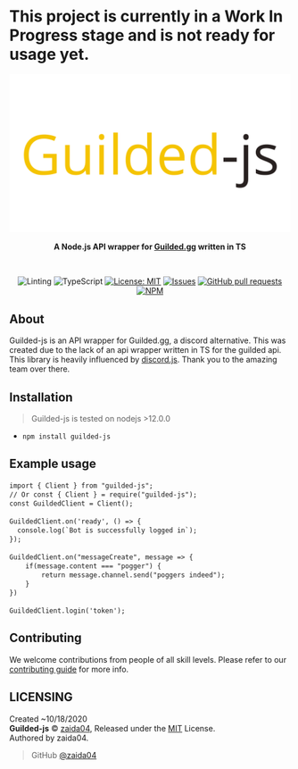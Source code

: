 # This project is currently in a Work In Progress stage and is not ready for usage yet.

<div align="center">
    <img src="readme-header.png" width="546" alt="Guilded-js"/>
    <p><b>A Node.js API wrapper for <a href="https://www.guilded.gg/">Guilded.gg</a> written in TS</b></p>
    <br />
    <p>
        <img src="https://github.com/zaida04/guilded-js/workflows/Linting/badge.svg" alt="Linting">
        <img src="https://github.com/zaida04/guilded-js/workflows/TypeScript/badge.svg" alt="TypeScript">
        <a href="https://opensource.org/licenses/MIT"><img src="https://img.shields.io/badge/License-MIT-yellow.svg" alt="License: MIT"></a>
        <a href="https://github.com/zaida04/guilded-js/issues"><img src="https://img.shields.io/github/issues-raw/zaida04/guilded-js.svg?maxAge=25000" alt="Issues"></a>
        <a href="https://github.com/zaida04/guilded-js/pulls"><img src="https://img.shields.io/github/issues-pr/zaida04/guilded-js.svg?style=flat" alt="GitHub pull requests"></a><br>
        <a href="https://npmjs.org/package/guilded-js"><img src="https://nodei.co/npm/guilded-js.png" alt="NPM"></a>
    </p>
</div>

## About

Guilded-js is an API wrapper for Guilded.gg, a discord alternative. This was created due to the lack of an api wrapper written in TS for the guilded api. This library is heavily influenced by [discord.js](https://github.com/discordjs/discord.js). Thank you to the amazing team over there.

## Installation

> Guilded-js is tested on nodejs >12.0.0  
- `npm install guilded-js`  

## Example usage

```
import { Client } from "guilded-js";
// Or const { Client } = require("guilded-js");
const GuildedClient = Client();

GuildedClient.on('ready', () => {
  console.log(`Bot is successfully logged in`);
});

GuildedClient.on("messageCreate", message => {
    if(message.content === "pogger") {
        return message.channel.send("poggers indeed");
    }
})

GuildedClient.login('token');
```

## Contributing

We welcome contributions from people of all skill levels. Please refer to our [contributing guide](https://github.com/zaida04/guilded-js/blob/master/.github/CONTRIBUTING.md) for more info.

## LICENSING  

Created ~10/18/2020  
**Guilded-js** © [zaida04](https://github.com/zaida04), Released under the [MIT](https://github.com/zaida04/guilded-js/blob/master/LICENSE) License.  
Authored by zaida04.

> GitHub [@zaida04](https://github.com/zaida04) 